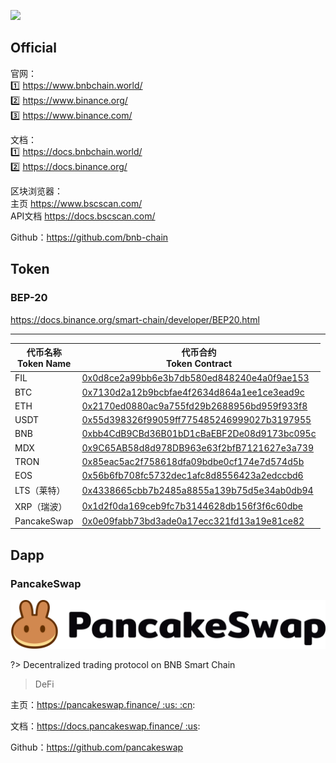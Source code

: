 ![](https://dex-bin.bnbstatic.com/static/images/logo_BNB_Chain.svg) 



## Official

官网：  
1️⃣ https://www.bnbchain.world/  
2️⃣ https://www.binance.org/  
3️⃣ <i class="bi bi-ladder"></i> https://www.binance.com/

文档：  
1️⃣ https://docs.bnbchain.world/  
2️⃣ https://docs.binance.org/

区块浏览器：  
主页 https://www.bscscan.com/  
API文档 https://docs.bscscan.com/

Github：https://github.com/bnb-chain



## Token

### BEP-20

https://docs.binance.org/smart-chain/developer/BEP20.html

---

| 代币名称<br />Token Name | 代币合约<br />Token Contract                                 |
| ------------------------ | ------------------------------------------------------------ |
| FIL                      | [0x0d8ce2a99bb6e3b7db580ed848240e4a0f9ae153](https://www.bscscan.com/token/0x0d8ce2a99bb6e3b7db580ed848240e4a0f9ae153) |
| BTC                      | [0x7130d2a12b9bcbfae4f2634d864a1ee1ce3ead9c](https://www.bscscan.com/token/0x7130d2a12b9bcbfae4f2634d864a1ee1ce3ead9c) |
| ETH                      | [0x2170ed0880ac9a755fd29b2688956bd959f933f8](https://www.bscscan.com/token/0x2170ed0880ac9a755fd29b2688956bd959f933f8) |
| USDT                     | [0x55d398326f99059ff775485246999027b3197955](https://www.bscscan.com/token/0x55d398326f99059ff775485246999027b3197955) |
| BNB                      | [0xbb4CdB9CBd36B01bD1cBaEBF2De08d9173bc095c](https://www.bscscan.com/token/0xbb4CdB9CBd36B01bD1cBaEBF2De08d9173bc095c) |
| MDX                      | [0x9C65AB58d8d978DB963e63f2bfB7121627e3a739](https://www.bscscan.com/token/0x9C65AB58d8d978DB963e63f2bfB7121627e3a739) |
| TRON                     | [0x85eac5ac2f758618dfa09bdbe0cf174e7d574d5b](https://www.bscscan.com/token/0x85eac5ac2f758618dfa09bdbe0cf174e7d574d5b) |
| EOS                      | [0x56b6fb708fc5732dec1afc8d8556423a2edccbd6](https://www.bscscan.com/token/0x56b6fb708fc5732dec1afc8d8556423a2edccbd6) |
| LTS（莱特）              | [0x4338665cbb7b2485a8855a139b75d5e34ab0db94](https://www.bscscan.com/token/0x4338665cbb7b2485a8855a139b75d5e34ab0db94) |
| XRP（瑞波）              | [0x1d2f0da169ceb9fc7b3144628db156f3f6c60dbe](https://www.bscscan.com/token/0x1d2f0da169ceb9fc7b3144628db156f3f6c60dbe) |
| PancakeSwap              | [0x0e09fabb73bd3ade0a17ecc321fd13a19e81ce82](https://bscscan.com/token/0x0e09fabb73bd3ade0a17ecc321fd13a19e81ce82) |



## Dapp

### PancakeSwap <i class="ri-fire-line light-red"></i>

![](../_images/color-black.svg ':size=33%')

?> Decentralized trading protocol on BNB Smart Chain

> DeFi

主页：https://pancakeswap.finance/ :us: :cn:

文档：https://docs.pancakeswap.finance/ :us:

Github：https://github.com/pancakeswap
